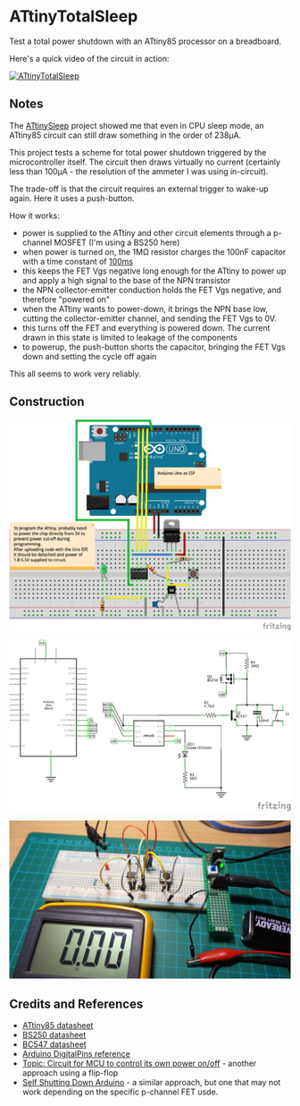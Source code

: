 # ATtinyTotalSleep

Test a total power shutdown with an ATtiny85 processor on a breadboard.

Here's a quick video of the circuit in action:

[![ATtinyTotalSleep](http://img.youtube.com/vi/Id6DoiL4zDo/0.jpg)](http://www.youtube.com/watch?v=Id6DoiL4zDo)

## Notes

The [ATtinySleep](../ATtinySleep) project showed me that even in CPU sleep mode, an ATtiny85 circuit can
still draw something in the order of 238µA.

This project tests a scheme for total power shutdown triggered by the microcontroller itself.
The circuit then draws virtually no current (certainly less than 100µA - the resolution of the ammeter I was using in-circuit).

The trade-off is that the circuit requires an external trigger to wake-up again. Here it uses a push-button.

How it works:
* power is supplied to the ATtiny and other circuit elements through a p-channel MOSFET (I'm using a BS250 here)
* when power is turned on, the 1MΩ resistor charges the 100nF capacitor with a time constant of [100ms](http://www.wolframalpha.com/input/?i=1M%CE%A9*100nF)
* this keeps the FET Vgs negative long enough for the ATtiny to power up and apply a high signal to the base of the NPN transistor
* the NPN collector-emitter conduction holds the FET Vgs negative, and therefore "powered on"
* when the ATtiny wants to power-down, it brings the NPN base low, cutting the collector-emitter channel, and sending the FET Vgs to 0V.
* this turns off the FET and everything is powered down. The current drawn in this state is limited to leakage of the components
* to powerup, the push-button shorts the capacitor, bringing the FET Vgs down and setting the cycle off again

This all seems to work very reliably.

## Construction

![Breadboard](./assets/ATtinyTotalSleep_bb.jpg?raw=true)

![The Schematic](./assets/ATtinyTotalSleep_schematic.jpg?raw=true)

![The Build](./assets/ATtinyTotalSleep_build.jpg?raw=true)

## Credits and References
* [ATtiny85 datasheet](http://www.atmel.com/devices/ATTINY85.aspx)
* [BS250 datasheet](http://www.futurlec.com/Transistors/BS250.shtml)
* [BC547 datasheet](http://www.futurlec.com/Transistors/BC547.shtml)
* [Arduino DigitalPins reference](https://www.arduino.cc/en/Tutorial/DigitalPins)
* [Topic: Circuit for MCU to control its own power on/off](http://forum.arduino.cc/index.php?topic=118504.0) - another approach using a flip-flop
* [Self Shutting Down Arduino](http://letsmakerobots.com/content/self-shutting-down-arduino-or-any-other-microcontroller-matter) - a similar approach, but one that may not work depending on the specific p-channel FET usde.

